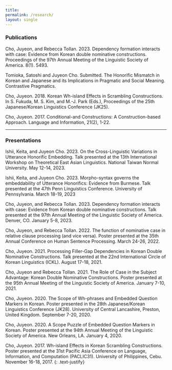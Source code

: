 ```yaml
---
title: 
permalink: /research/
layout: single
---
```


### Publications

Cho, Juyeon, and Rebecca Tollan. 2023. Dependency formation interacts with case: Evidence from Korean double nominative constructions. Proceedings of the 97th Annual Meeting of the Linguistic Society of America. 8(1). 5493.

Tomioka, Satoshi and Juyeon Cho. Submitted. The Honorific Mismatch in Korean and Japanese and its Implications in Pragmatic and Social Meaning. Contrastive Pragmatics.

Cho, Juyeon. 2018. Korean Wh-island Effects in Scrambling Constructions. In S. Fukuda, M. S. Kim, and M.-J. Park (Eds.), Proceedings of the 25th Japanese/Korean Linguistics Conference (JK25).

Cho, Juyeon. 2017. Conditional-and Constructions: A Construction-based Approach. Language and Information, 21(2), 1-22.

---

### Presentations

Ishii, Keita, and Juyeon Cho. 2023. On the Cross-Linguistic Variations in Utterance Honorific Embedding. Talk presented at the 13th International Workshop on Theoretical East Asian Linguistics. National Taiwan Normal University. May 12-14, 2023.

Ishii, Keita, and Juyeon Cho. 2023. Morpho-syntax governs the embeddability of Utterance Honorifics: Evidence from Burmese. Talk presented at the 47th Penn Linguistics Conference. University of Pennsylvania. March 18-19, 2023

Cho, Juyeon, and Rebecca Tollan. 2023. Dependency formation interacts with case: Evidence from Korean double nominative constructions. Talk presented at the 97th Annual Meeting of the Linguistic Society of America. Denver, CO. January 5-8, 2023.

Cho, Juyeon, and Rebecca Tollan. 2022. The function of nominative case in relative clause processing (and vice versa). Poster presented at the 35th Annual Conference on Human Sentence Processing. March 24-26, 2022.

Cho, Juyeon. 2021. Processing Filler-Gap Dependencies in Korean Double Nominative Constructions. Talk presented at the 22nd International Circle of Korean Linguistics (ICKL). August 17-18, 2021.

Cho, Juyeon and Rebecca Tollan. 2021. The Role of Case in the Subject Advantage: Korean Double Nominative Constructions. Poster presented at the 95th Annual Meeting of the Linguistic Society of America. January 7-10, 2021.

Cho, Juyeon. 2020. The Scope of Wh-phrases and Embedded Question Markers in Korean. Poster presented in the 28th Japanese/Korean Linguistics Conference (JK28). University of Central Lancashire, Preston, United Kingdom. September 7-20, 2020.

Cho, Juyeon. 2020. A Scope Puzzle of Embedded Question Markers in Korean. Poster presented at the 94th Annual Meeting of the Linguistic Society of America. New Orleans, LA. January 4, 2020.

Cho, Juyeon. 2017. Wh-island Effects in Korean Scrambling Constructions. Poster presented at the 31st Pacific Asia Conference on Language, Information, and Computation (PACLIC31). University of Philippines, Cebu. November 16-18, 2017.
{: .text-justify}
